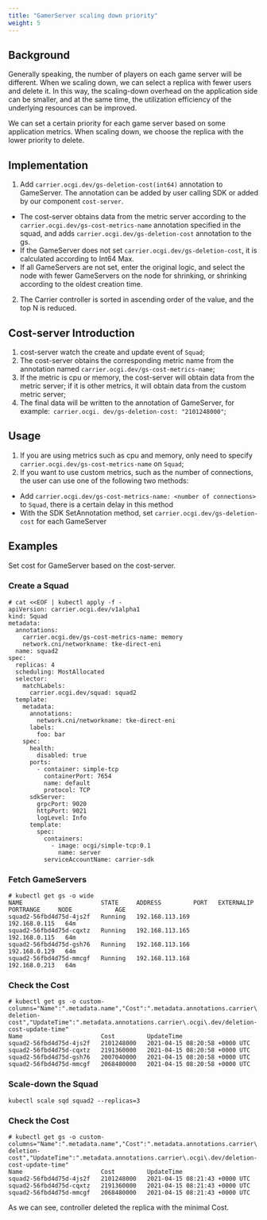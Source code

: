 ```yaml
---
title: "GamerServer scaling down priority"
weight: 5
---
```


## Background

Generally speaking, the number of players on each game server will be different. When we scaling down, we can select a replica with fewer users and delete it. In this way, the scaling-down overhead on the application side can be smaller, and at the same time, the utilization efficiency of the underlying resources can be improved.

We can set a certain priority for each game server based on some application metrics. When scaling down, we choose the replica with the lower priority to delete.

## Implementation

1. Add `carrier.ocgi.dev/gs-deletion-cost(int64)` annotation to GameServer. The annotation can be added by user calling SDK or added by our component `cost-server`.
  - The cost-server obtains data from the metric server according to the `carrier.ocgi.dev/gs-cost-metrics-name` annotation specified in the squad, and adds `carrier.ocgi.dev/gs-deletion-cost` annotation to the gs.
  - If the GameServer does not set `carrier.ocgi.dev/gs-deletion-cost`, it is calculated according to Int64 Max.
  - If all GameServers are not set, enter the original logic, and select the node with fewer GameServers on the node for shrinking, or shrinking according to the oldest creation time.

2. The Carrier controller is sorted in ascending order of the value, and the top N is reduced.

## Cost-server Introduction

1. cost-server watch the create and update event of `Squad`;
2. The cost-server obtains the corresponding metric name from the annotation named `carrier.ocgi.dev/gs-cost-metrics-name`;
3. If the metric is cpu or memory, the cost-server will obtain data from the metric server; if it is other metrics, it will obtain data from the custom metric server;
4. The final data will be written to the annotation of GameServer, for example:` carrier.ocgi. dev/gs-deletion-cost: "2101248000"`;

## Usage

1. If you are using metrics such as cpu and memory, only need to specify `carrier.ocgi.dev/gs-cost-metrics-name` on `Squad`;
2. If you want to use custom metrics, such as the number of connections, the user can use one of the following two methods:
  - Add `carrier.ocgi.dev/gs-cost-metrics-name: <number of connections>` to `Squad`, there is a certain delay in this method
  - With the SDK SetAnnotation method, set `carrier.ocgi.dev/gs-deletion-cost` for each GameServer

## Examples

Set cost for GameServer based on the cost-server.

### Create a Squad

```shell
# cat <<EOF | kubectl apply -f -
apiVersion: carrier.ocgi.dev/v1alpha1
kind: Squad
metadata:
  annotations:
    carrier.ocgi.dev/gs-cost-metrics-name: memory
    network.cni/networkname: tke-direct-eni
  name: squad2
spec:
  replicas: 4
  scheduling: MostAllocated
  selector:
    matchLabels:
      carrier.ocgi.dev/squad: squad2
  template:
    metadata:
      annotations:
        network.cni/networkname: tke-direct-eni
      labels:
        foo: bar
    spec:
      health:
        disabled: true
      ports:
        - container: simple-tcp
          containerPort: 7654
          name: default
          protocol: TCP
      sdkServer:
        grpcPort: 9020
        httpPort: 9021
        logLevel: Info
      template:
        spec:
          containers:
            - image: ocgi/simple-tcp:0.1
              name: server
          serviceAccountName: carrier-sdk
```

### Fetch GameServers

```shell
# kubectl get gs -o wide
NAME                      STATE     ADDRESS         PORT   EXTERNALIP   PORTRANGE     NODE            AGE
squad2-56fbd4d75d-4js2f   Running   192.168.113.169                                   192.168.0.115   64m
squad2-56fbd4d75d-cqxtz   Running   192.168.113.165                                   192.168.0.115   64m
squad2-56fbd4d75d-gsh76   Running   192.168.113.166                                   192.168.0.129   64m
squad2-56fbd4d75d-mmcgf   Running   192.168.113.168                                   192.168.0.213   64m
```

### Check the Cost

```shell
# kubectl get gs -o custom-columns="Name":".metadata.name","Cost":".metadata.annotations.carrier\.ocgi\.dev/gs-deletion-cost","UpdateTime":".metadata.annotations.carrier\.ocgi\.dev/deletion-cost-update-time"
Name                      Cost         UpdateTime
squad2-56fbd4d75d-4js2f   2101248000   2021-04-15 08:20:58 +0000 UTC
squad2-56fbd4d75d-cqxtz   2191360000   2021-04-15 08:20:58 +0000 UTC
squad2-56fbd4d75d-gsh76   2007040000   2021-04-15 08:20:58 +0000 UTC
squad2-56fbd4d75d-mmcgf   2068480000   2021-04-15 08:20:58 +0000 UTC
```

### Scale-down the Squad

```shell
kubectl scale sqd squad2 --replicas=3
```

### Check the Cost

```shell
# kubectl get gs -o custom-columns="Name":".metadata.name","Cost":".metadata.annotations.carrier\.ocgi\.dev/gs-deletion-cost","UpdateTime":".metadata.annotations.carrier\.ocgi\.dev/deletion-cost-update-time"
Name                      Cost         UpdateTime
squad2-56fbd4d75d-4js2f   2101248000   2021-04-15 08:21:43 +0000 UTC
squad2-56fbd4d75d-cqxtz   2191360000   2021-04-15 08:21:43 +0000 UTC
squad2-56fbd4d75d-mmcgf   2068480000   2021-04-15 08:21:43 +0000 UTC
```

As we can see, controller deleted the replica with the minimal Cost.
